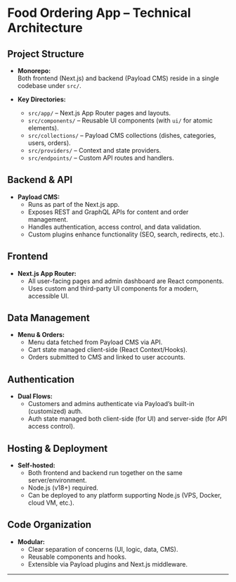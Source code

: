 # Food Ordering App – Technical Architecture

## Project Structure

- **Monorepo:**  
  Both frontend (Next.js) and backend (Payload CMS) reside in a single codebase under `src/`.

- **Key Directories:**  
  - `src/app/` – Next.js App Router pages and layouts.
  - `src/components/` – Reusable UI components (with `ui/` for atomic elements).
  - `src/collections/` – Payload CMS collections (dishes, categories, users, orders).
  - `src/providers/` – Context and state providers.
  - `src/endpoints/` – Custom API routes and handlers.

## Backend & API

- **Payload CMS:**  
  - Runs as part of the Next.js app.
  - Exposes REST and GraphQL APIs for content and order management.
  - Handles authentication, access control, and data validation.
  - Custom plugins enhance functionality (SEO, search, redirects, etc.).

## Frontend

- **Next.js App Router:**  
  - All user-facing pages and admin dashboard are React components.
  - Uses custom and third-party UI components for a modern, accessible UI.

## Data Management

- **Menu & Orders:**  
  - Menu data fetched from Payload CMS via API.
  - Cart state managed client-side (React Context/Hooks).
  - Orders submitted to CMS and linked to user accounts.

## Authentication

- **Dual Flows:**  
  - Customers and admins authenticate via Payload’s built-in (customized) auth.
  - Auth state managed both client-side (for UI) and server-side (for API access control).

## Hosting & Deployment

- **Self-hosted:**  
  - Both frontend and backend run together on the same server/environment.
  - Node.js (v18+) required.
  - Can be deployed to any platform supporting Node.js (VPS, Docker, cloud VM, etc.).

## Code Organization

- **Modular:**  
  - Clear separation of concerns (UI, logic, data, CMS).
  - Reusable components and hooks.
  - Extensible via Payload plugins and Next.js middleware.

---
